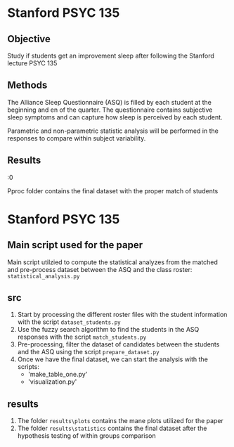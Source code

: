 # Stanford PSYC 135

## Objective 
Study if students get an improvement sleep after following the Stanford lecture PSYC 135 

## Methods 
The Alliance Sleep Questionnaire (ASQ) is filled by each student at the beginning and en of the quarter.
The questionnaire contains subjective sleep symptoms and can capture how sleep is perceived by each student.

Parametric and non-parametric statistic analysis will be performed in the responses to compare within subject 
variability.

## Results 
:0 


Pproc folder contains the final dataset with the proper match of students 


# Stanford PSYC 135
## Main script used for the paper
Main script utilzied to compute the statistical analyzes from the matched and pre-process dataset between the ASQ and the class roster: `statistical_analysis.py`

## src
1. Start by processing the different roster files with the student information with the script `dataset_students.py`
2. Use the fuzzy search algorithm to find the students in the ASQ responses with the script `match_students.py`
3. Pre-processing, filter the dataset of candidates between the students and the ASQ using the script `prepare_dataset.py`
4. Once we have the final dataset, we can start the analysis with the scripts: 
   - 'make_table_one.py' 
   - 'visualization.py'

## results
1. The folder `results\plots` contains the mane plots utilized for the paper
2. The folder `results\statistics` contains the final dataset after the hypothesis testing of within groups comparison